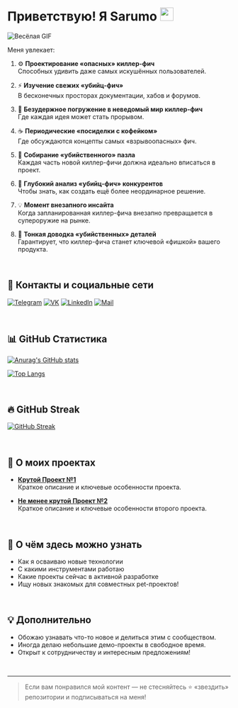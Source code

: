 # Приветствую! Я Sarumo <img src="https://media.giphy.com/media/hvRJCLFzcasrR4ia7z/giphy.gif" width="30"/>

![Весёлая GIF]([https://media.giphy.com/media/l41lFjUI5B7OG6Gze/giphy.gif](https://media.giphy.com/media/KeBF2Z8m1r88hbC5ks/giphy.gif))

Меня увлекает:
1. ⚙️ **Проектирование «опасных» киллер-фич**  
   Способных удивить даже самых искушённых пользователей.

2. ⚡ **Изучение свежих «убийц-фич»**  
   В бесконечных просторах документации, хабов и форумов.

3. 🚀 **Безудержное погружение в неведомый мир киллер-фич**  
   Где каждая идея может стать прорывом.

4. ☕ **Периодические «посиделки с кофейком»**  
   Где обсуждаются концепты самых «взрывоопасных» фич.

5. 🧩 **Собирание «убийственного» пазла**  
   Каждая часть новой киллер-фичи должна идеально вписаться в проект.

6. 🧠 **Глубокий анализ «убийц-фич» конкурентов**  
   Чтобы знать, как создать ещё более неординарное решение.

7. 💡 **Момент внезапного инсайта**  
   Когда запланированная киллер-фича внезапно превращается в супероружие на рынке.

8. 🎯 **Тонкая доводка «убийственных» деталей**  
   Гарантирует, что киллер-фича станет ключевой «фишкой» вашего продукта.


<br/>

## 🚩 Контакты и социальные сети

[![Telegram](https://img.shields.io/badge/-Telegram-26A5E4?style=flat&logo=Telegram&logoColor=white)](https://t.me/ваш_telegram)
[![VK](https://img.shields.io/badge/-VK-4680C2?style=flat&logo=vk&logoColor=white)](https://vk.com/ваша_страница)
[![LinkedIn](https://img.shields.io/badge/-LinkedIn-0077B5?style=flat&logo=linkedin&logoColor=white)](https://linkedin.com/in/ваш_профиль)
[![Mail](https://img.shields.io/badge/-Mail-D14836?style=flat&logo=gmail&logoColor=white)](mailto:sarumo0@yandex.ru)

<br/>

## 📊 GitHub Статистика

[![Anurag's GitHub stats](https://github-readme-stats.vercel.app/api?username=SarumoBNK&show_icons=true&theme=tokyonight)](https://github.com/anuraghazra/github-readme-stats)

[![Top Langs](https://github-readme-stats.vercel.app/api/top-langs/?username=SarumoBNK&layout=compact&theme=tokyonight)](https://github.com/anuraghazra/github-readme-stats)

<br/>

## 🔥 GitHub Streak

[![GitHub Streak](https://github-readme-streak-stats.herokuapp.com/?user=SarumoBNK&theme=tokyonight)](https://git.io/streak-stats)

<br/>

## 🚀 О моих проектах

- [**Крутой Проект №1**](https://github.com/SarumoBNK/Project1)  
  Краткое описание и ключевые особенности проекта.

- [**Не менее крутой Проект №2**](https://github.com/SarumoBNK/Project2)  
  Краткое описание и ключевые особенности второго проекта.

<br/>

## 🌱 О чём здесь можно узнать
- Как я осваиваю новые технологии
- С какими инструментами работаю
- Какие проекты сейчас в активной разработке
- Ищу новых знакомых для совместных pet-проектов!

<br/>

## 💡 Дополнительно

- Обожаю узнавать что-то новое и делиться этим с сообществом.
- Иногда делаю небольшие демо-проекты в свободное время.
- Открыт к сотрудничеству и интересным предложениям!

<br/>

---
> Если вам понравился мой контент — не стесняйтесь ⭐️ «звездить» репозитории и подписываться на меня!
